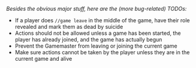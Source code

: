 *Besides the obvious major stuff, here are the (more bug-related) TODOs:*

 - If a player does `//game leave` in the middle of the game, have their role revealed and mark them as dead by suicide
 - Actions should not be allowed unless a game has been started, the player has already joined, and the game has actually begun
 - Prevent the Gamemaster from leaving or joining the current game
 - Make sure actions cannot be taken by the player unless they are in the current game and alive
